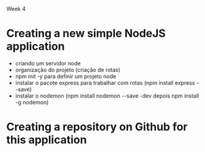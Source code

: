 Week 4

# Creating a new simple NodeJS application
 - criando um servidor node
 - organização do projeto (criação de rotas)
 - npm init -y para definir um projeto node
 - instalar o pacote express para trabalhar com rotas (npm install express --save)
 - instalar o nodemon (npm install nodemon --save -dev depois npm install -g nodemon)

# Creating a repository on Github for this application